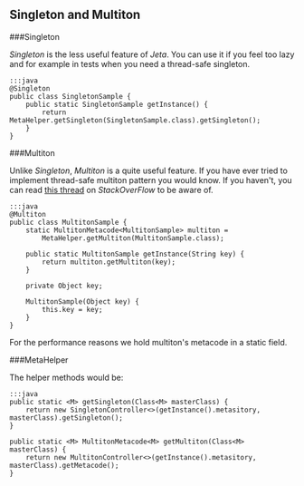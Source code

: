 <div class="page-header">
    <h2>Singleton and Multiton</h2>
</div>

###Singleton

*Singleton* is the less useful feature of *Jeta*. You can use it if you feel too lazy and for example in tests when you need a thread-safe singleton.

    :::java
    @Singleton
    public class SingletonSample {
        public static SingletonSample getInstance() {
            return MetaHelper.getSingleton(SingletonSample.class).getSingleton();
        }
    }


###Multiton

Unlike *Singleton*, *Multiton* is a quite useful feature. If you have ever tried to implement thread-safe multiton pattern you would know. If you haven't, you can read [this thread](http://stackoverflow.com/questions/11126866/thread-safe-multitons-in-java) on *StackOverFlow* to be aware of.

    :::java
    @Multiton
    public class MultitonSample {
        static MultitonMetacode<MultitonSample> multiton =
            MetaHelper.getMultiton(MultitonSample.class);

        public static MultitonSample getInstance(String key) {
            return multiton.getMultiton(key);
        }

        private Object key;

        MultitonSample(Object key) {
            this.key = key;
        }
    }

For the performance reasons we hold multiton's metacode in a static field.


###MetaHelper

The helper methods would be:

    :::java
    public static <M> getSingleton(Class<M> masterClass) {
        return new SingletonController<>(getInstance().metasitory, masterClass).getSingleton();
    }

    public static <M> MultitonMetacode<M> getMultiton(Class<M> masterClass) {
        return new MultitonController<>(getInstance().metasitory, masterClass).getMetacode();
    }
